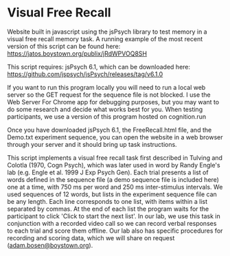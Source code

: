 # Visual Free Recall
Website built in javascript using the jsPsych library to test memory in a visual free recall memory task.
A running example of the most recent version of this script can be found here: https://jatos.boystown.org/publix/jRdWPVOQ8SH

This script requires:
jsPsych 6.1, which can be downloaded here: https://github.com/jspsych/jsPsych/releases/tag/v6.1.0

If you want to run this program locally you will need to run a local web server so the GET request for the sequence file is not blocked.  I use the Web Server For Chrome app for debugging purposes, but you may want to do some research and decide what works best for you. When testing participants, we use a version of this program hosted on cognition.run

Once you have downloaded jsPsych 6.1, the FreeRecall.html file, and the Demo.txt experiment sequence, you can open the website in a web browser through your server and it should bring up task instructions.

This script implements a visual free recall task first described in Tulving and Colotla (1970, Cogn Psych), which was later used in word by Randy Engle's lab (e.g. Engle et al. 1999 J Exp Psych Gen). Each trial presents a list of words defined in the sequence file (a demo sequence file is included here) one at a time, with 750 ms per word and 250 ms inter-stimulus intervals. We used sequences of 12 words, but lists in the experiment sequence file can be any length. Each line corresponds to one list, with items within a list separated by commas. At the end of each list the program waits for the participant to click 'Click to start the next list'.  In our lab, we use this task in conjunction with a recorded video call so we can record verbal responses to each trial and score them offline.  Our lab also has specific procedures for recording and scoring data, which we will share on request (adam.bosen@boystown.org).
